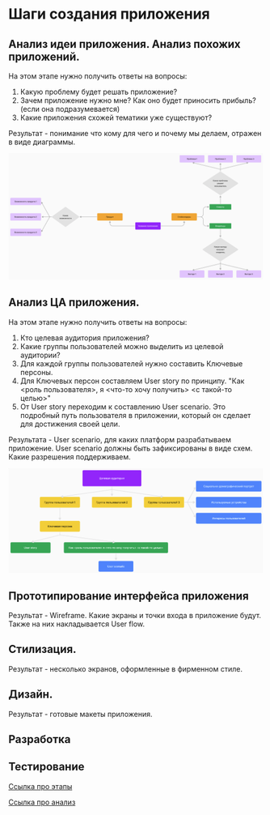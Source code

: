 # Шаги создания приложения

## Анализ идеи приложения. Анализ похожих приложений.

На этом этапе нужно получить ответы на вопросы:

1. Какую проблему будет решать приложение?
2. Зачем приложение нужно мне? Как оно будет приносить прибыль? (если она подразумевается)
3. Какие приложения схожей тематики уже существуют?

Результат - понимание что кому для чего и почему мы делаем, отражен в виде диаграммы.

![analysis-diagram-result](./analysis-diagram.png)

## Анализ ЦА приложения.

На этом этапе нужно получить ответы на вопросы:

1. Кто целевая аудитория приложения?
2. Какие группы пользователей можно выделить из целевой аудитории?
3. Для каждой группы пользователей нужно составить Ключевые персоны.
4. Для Ключевых персон составляем User story по принципу. "Как <роль пользователя>, я <что-то хочу получить> <с такой-то целью>"
5. От User story переходим к составлению User scenario. Это подробный путь пользователя в приложении, который он сделает для достижения своей цели.

Результата - User scenario, для каких платформ разрабатываем приложение. User scenario должны быть зафиксированы в виде схем. Какие разрешения поддерживаем.

![target-audience-analysis-result](./target-audience-analysis.png)

## Прототипирование интерфейса приложения

Результат - Wireframe. Какие экраны и точки входа в приложение будут. Также на них накладывается User flow.

## Стилизация.

Результат - несколько экранов, оформленные в фирменном стиле.

## Дизайн.

Результат - готовые макеты приложения.

## Разработка

## Тестирование

[Ссылка про этапы](https://vc.ru/design/58502-etapy-razrabotki-polzovatelskogo-interfeysa-kak-sdelat-tak-chtoby-ui-ne-lishil-vas-pribyli)

[Ссылка про анализ](https://livetyping.com/ru/blog/predproectnaya-analytica-cho-eto-u-zachem-vam-eto-nugno)

